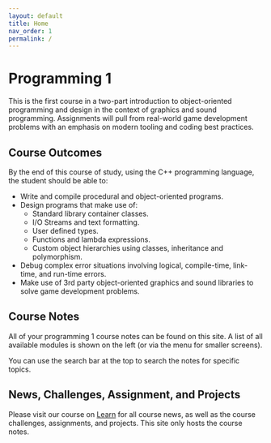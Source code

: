 ```yaml
---
layout: default
title: Home
nav_order: 1
permalink: /
---
```


# Programming 1

This is the first course in a two-part introduction to object-oriented programming and design in the context of graphics and sound programming. Assignments will pull from real-world game development problems with an emphasis on modern tooling and coding best practices.

## Course Outcomes

By the end of this course of study, using the C++ programming language, the student should be able to:

- Write and compile procedural and object-oriented programs.
- Design programs that make use of:
  - Standard library container classes.
  - I/O Streams and text formatting.
  - User defined types.
  - Functions and lambda expressions.
  - Custom object hierarchies using classes, inheritance and polymorphism.
- Debug complex error situations involving logical, compile-time, link-time, and run-time errors.
- Make use of 3rd party object-oriented graphics and sound libraries to solve game development problems.

## Course Notes

All of your programming 1 course notes can be found on this site. A list of all available modules is shown on the left (or via the menu for smaller screens).

You can use the search bar at the top to search the notes for specific topics.

## News, Challenges, Assignment, and Projects

Please visit our course on [Learn](https://learn.rrc.ca) for all course news, as well as the course challenges, assignments, and projects. This site only hosts the course notes.
